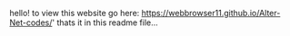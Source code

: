hello!
to view this website go here:
https://webbrowser11.github.io/Alter-Net-codes/'
thats it in this readme file...
